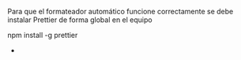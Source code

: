 Para que el formateador automático funcione correctamente
se debe instalar Prettier de forma global en el equipo

npm install -g prettier

-
